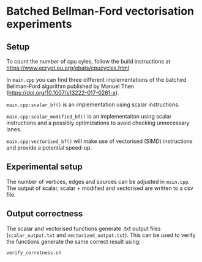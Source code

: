 # Batched Bellman-Ford vectorisation experiments

## Setup

To count the number of cpu cyles, follow the build instructions at https://www.ecrypt.eu.org/ebats/cpucycles.html

In `main.cpp` you can find three different implementations of the batched Bellman-Ford algorithm published by 
Manuel Then (https://doi.org/10.1007/s13222-017-0261-x).

`main.cpp:scalar_bf()` is an implementation using scalar instructions. 

`main.cpp:scalar_modified_bf()` is an implementaiton using scalar instructions and a possibly optimizations to avoid checking unnecessary lanes.

`main.cpp:vectorised_bf()` will make use of vectorised (SIMD) instructions and provide a potential speed-up. 

## Experimental setup

The number of vertices, edges and sources can be adjusted in `main.cpp`. The output of scalar, scalar + modified and vectorised are written to a csv file.




## Output correctness

The scalar and vectorised functions generate .txt output files (`scalar_output.txt` and `vectorized_output.txt`).
This can be used to verify the functions generate the same correct result using:
```bash
verify_corretness.sh
```

